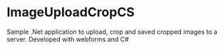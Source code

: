 ImageUploadCropCS
=================

Sample .Net application to upload, crop and saved cropped images to a server. Developed with webforms and C#
